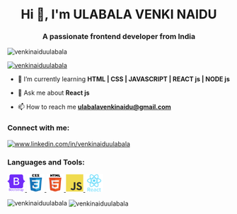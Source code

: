<h1 align="center">Hi 👋, I'm ULABALA VENKI NAIDU</h1>
<h3 align="center">A passionate frontend developer from India</h3>

<p align="left"> <img src="https://komarev.com/ghpvc/?username=venkinaiduulabala&label=Profile%20views&color=0e75b6&style=flat" alt="venkinaiduulabala" /> </p>

<p align="left"> <a href="https://github.com/ryo-ma/github-profile-trophy"><img src="https://github-profile-trophy.vercel.app/?username=venkinaiduulabala" alt="venkinaiduulabala" /></a> </p>

- 🌱 I’m currently learning **HTML | CSS | JAVASCRIPT | REACT js | NODE js**

- 💬 Ask me about **React js**

- 📫 How to reach me **ulabalavenkinaidu@gmail.com**

<h3 align="left">Connect with me:</h3>
<p align="left">
<a href="https://linkedin.com/in/www.linkedin.com/in/venkinaiduulabala" target="blank"><img align="center" src="https://raw.githubusercontent.com/rahuldkjain/github-profile-readme-generator/master/src/images/icons/Social/linked-in-alt.svg" alt="www.linkedin.com/in/venkinaiduulabala" height="30" width="40" /></a>
</p>

<h3 align="left">Languages and Tools:</h3>
<p align="left"> <a href="https://getbootstrap.com" target="_blank" rel="noreferrer"> <img src="https://raw.githubusercontent.com/devicons/devicon/master/icons/bootstrap/bootstrap-plain-wordmark.svg" alt="bootstrap" width="40" height="40"/> </a> <a href="https://www.w3schools.com/css/" target="_blank" rel="noreferrer"> <img src="https://raw.githubusercontent.com/devicons/devicon/master/icons/css3/css3-original-wordmark.svg" alt="css3" width="40" height="40"/> </a> <a href="https://www.w3.org/html/" target="_blank" rel="noreferrer"> <img src="https://raw.githubusercontent.com/devicons/devicon/master/icons/html5/html5-original-wordmark.svg" alt="html5" width="40" height="40"/> </a> <a href="https://developer.mozilla.org/en-US/docs/Web/JavaScript" target="_blank" rel="noreferrer"> <img src="https://raw.githubusercontent.com/devicons/devicon/master/icons/javascript/javascript-original.svg" alt="javascript" width="40" height="40"/> </a> <a href="https://reactjs.org/" target="_blank" rel="noreferrer"> <img src="https://raw.githubusercontent.com/devicons/devicon/master/icons/react/react-original-wordmark.svg" alt="react" width="40" height="40"/> </a> </p>

<p><img align="left" src="https://github-readme-stats.vercel.app/api/top-langs?username=venkinaiduulabala&show_icons=true&locale=en&layout=compact" alt="venkinaiduulabala" /></p>

<p>&nbsp;<img align="center" src="https://github-readme-stats.vercel.app/api?username=venkinaiduulabala&show_icons=true&locale=en" alt="venkinaiduulabala" /></p>
